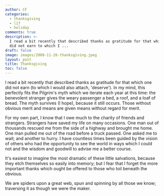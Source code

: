 ```yaml
---
author: CF
categories:
  - thanksgiving
  - lïf
  - holiday
comments: true
description: >-
  I read a bit recently that described thanks as gratitude for that which one
  did not earn to which I ...
draft: false
image: images/2008-11-26-thanksgiving.jpeg
layout: post
title: Thanksgiving
toc: false
---
```

    
I read a bit recently that described thanks as gratitude for that which one did not earn (to which I would also attach, 'deserve'). In my mind, this perfectly fits the Pilgrim's myth which we iterate each year at this time: the benevolent stranger gives the weary passenger a bed, a roof, and a loaf of bread. The myth survives (I hope), because it still occurs. Those without obvious merit and means are given means without regard for merit.    
    
For my own part, I know that I owe much to the charity of friends and strangers. Strangers have saved my life on many occasions. One man out of thousands rescued me from the side of a highway and brought me home. One man pulled me out of the road before a truck passed. One asked me to wait; and another to hurry. I have countless times been guided by the vision of others who had the opportunity to see the world in ways which I could not and the wisdom and goodwill to advise me a better course.    
    
It's easiest to imagine the most dramatic of these little salvations, because they etch themselves so easily into memory; but I fear that I forget the more important thanks which ought be offered to those who toil beneath the obvious.    
    
We are spiders upon a great web, spun and spinning by all those we know; traversing it as though we were the maker.    
